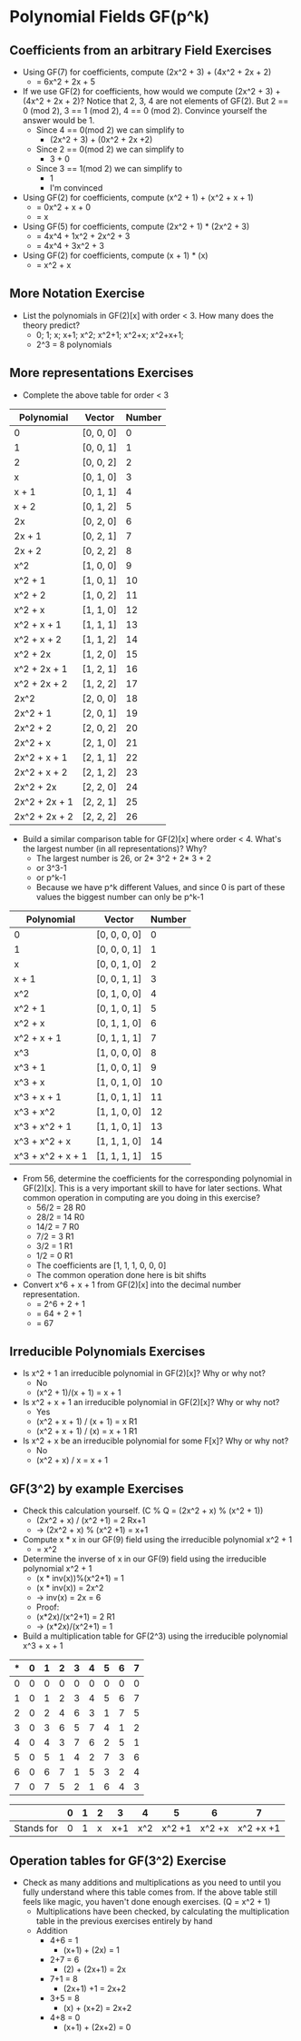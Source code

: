 # Polynomial Fields GF(p^k)

## Coefficients from an arbitrary Field Exercises

- Using GF(7) for coefficients, compute (2x^2 + 3) + (4x^2 + 2x + 2)
    - = 6x^2 + 2x + 5
- If we use GF(2) for coefficients, how would we compute (2x^2 + 3) + (4x^2 + 2x + 2)? Notice that 2, 3, 4 are not elements of GF(2). But 2 == 0 (mod 2), 3 == 1 (mod 2), 4 == 0 (mod 2). Convince yourself the answer would be 1.
    - Since 4 == 0(mod 2) we can simplify to
        - (2x^2 + 3) + (0x^2 + 2x +2)
    - Since 2 == 0(mod 2) we can simplify to
        - 3 + 0
    - Since 3 == 1(mod 2) we can simplify to
        - 1
        - I'm convinced
- Using GF(2) for coefficients, compute (x^2 + 1) + (x^2 + x + 1)
    - = 0x^2 + x + 0
    - = x
- Using GF(5) for coefficients, compute (2x^2 + 1) * (2x^2 + 3)
    - = 4x^4 + 1x^2 + 2x^2 + 3
    - = 4x^4 + 3x^2 + 3
- Using GF(2) for coefficients, compute (x + 1) * (x)
    - = x^2 + x

## More Notation Exercise

- List the polynomials in GF(2)[x] with order < 3. How many does the theory predict?
    - 0; 1; x; x+1; x^2; x^2+1; x^2+x; x^2+x+1;
    - 2^3 = 8 polynomials

## More representations Exercises

- Complete the above table for order < 3

| Polynomial    | Vector    | Number    |
|---------------|-----------|-----------|
| 0             | [0, 0, 0] | 0         |
| 1             | [0, 0, 1] | 1         |
| 2             | [0, 0, 2] | 2         |
| x             | [0, 1, 0] | 3         |
| x + 1         | [0, 1, 1] | 4         |
| x + 2         | [0, 1, 2] | 5         |
| 2x            | [0, 2, 0] | 6         |
| 2x + 1        | [0, 2, 1] | 7         |
| 2x + 2        | [0, 2, 2] | 8         |
| x^2           | [1, 0, 0] | 9         |
| x^2 + 1       | [1, 0, 1] | 10        |
| x^2 + 2       | [1, 0, 2] | 11        |
| x^2 + x       | [1, 1, 0] | 12        |
| x^2 + x + 1   | [1, 1, 1] | 13        |
| x^2 + x + 2   | [1, 1, 2] | 14        |
| x^2 + 2x      | [1, 2, 0] | 15        |
| x^2 + 2x + 1  | [1, 2, 1] | 16        |
| x^2 + 2x + 2  | [1, 2, 2] | 17        |
| 2x^2          | [2, 0, 0] | 18        |
| 2x^2 + 1      | [2, 0, 1] | 19        |
| 2x^2 + 2      | [2, 0, 2] | 20        |
| 2x^2 + x      | [2, 1, 0] | 21        |
| 2x^2 + x + 1  | [2, 1, 1] | 22        |
| 2x^2 + x + 2  | [2, 1, 2] | 23        |
| 2x^2 + 2x     | [2, 2, 0] | 24        |
| 2x^2 + 2x + 1 | [2, 2, 1] | 25        |
| 2x^2 + 2x + 2 | [2, 2, 2] | 26        |

- Build a similar comparison table for GF(2)[x] where order < 4. What's the largest number (in all representations)? Why?
    - The largest number is 26, or 2* 3^2 + 2* 3 + 2
    - or 3^3-1
    - or p^k-1
    - Because we have p^k different Values, and since 0 is part of these values the biggest number can only be p^k-1

| Polynomial        | Vector        | Number    |
|-------------------|---------------|-----------|
| 0                 | [0, 0, 0, 0]  | 0         |
| 1                 | [0, 0, 0, 1]  | 1         |
| x                 | [0, 0, 1, 0]  | 2         |
| x + 1             | [0, 0, 1, 1]  | 3         |
| x^2               | [0, 1, 0, 0]  | 4         |
| x^2 + 1           | [0, 1, 0, 1]  | 5         |
| x^2 + x           | [0, 1, 1, 0]  | 6         |
| x^2 + x + 1       | [0, 1, 1, 1]  | 7         |
| x^3               | [1, 0, 0, 0]  | 8         |
| x^3 + 1           | [1, 0, 0, 1]  | 9         |
| x^3 + x           | [1, 0, 1, 0]  | 10        |
| x^3 + x + 1       | [1, 0, 1, 1]  | 11        |
| x^3 + x^2         | [1, 1, 0, 0]  | 12        |
| x^3 + x^2 + 1     | [1, 1, 0, 1]  | 13        |
| x^3 + x^2 + x     | [1, 1, 1, 0]  | 14        |
| x^3 + x^2 + x + 1 | [1, 1, 1, 1]  | 15        |

- From 56, determine the coefficients for the corresponding polynomial in GF(2)[x]. This is a very important skill to have for later sections. What common operation in computing are you doing in this exercise?
    - 56/2 = 28 R0
    - 28/2 = 14 R0
    - 14/2 = 7  R0
    - 7/2  = 3  R1
    - 3/2  = 1  R1
    - 1/2  = 0  R1
    - The coefficients are [1, 1, 1, 0, 0, 0]
    - The common operation done here is bit shifts
- Convert x^6 + x + 1 from GF(2)[x] into the decimal number representation.
    - = 2^6 + 2 + 1
    - = 64 + 2 + 1
    - = 67

## Irreducible Polynomials Exercises

- Is x^2 + 1 an irreducible polynomial in GF(2)[x]? Why or why not?
    - No
    - (x^2 + 1)/(x + 1) = x + 1
- Is x^2 + x + 1 an irreducible polynomial in GF(2)[x]? Why or why not?
    - Yes
    - (x^2 + x + 1) / (x + 1) = x R1
    - (x^2 + x + 1) / (x) = x + 1 R1
- Is x^2 + x be an irreducible polynomial for some F[x]? Why or why not?
    - No
    - (x^2 + x) / x = x + 1

## GF(3^2) by example Exercises

- Check this calculation yourself. (C % Q = (2x^2 + x) % (x^2 + 1))
    - (2x^2 + x) / (x^2 +1) = 2 Rx+1
    - -> (2x^2 + x) % (x^2 +1) = x+1
- Compute x * x in our GF(9) field using the irreducible polynomial x^2 + 1
    - = x^2
- Determine the inverse of x in our GF(9) field using the irreducible polynomial x^2 + 1
    - (x * inv(x))%(x^2+1) = 1
    - (x * inv(x)) = 2x^2
    - -> inv(x) = 2x = 6
    - Proof:
    - (x*2x)/(x^2+1) = 2 R1
    - -> (x*2x)/(x^2+1) = 1
- Build a multiplication table for GF(2^3) using the irreducible polynomial x^3 + x + 1

| * | 0 | 1 | 2 | 3 | 4 | 5 | 6 | 7 |
|---|---|---|---|---|---|---|---|---|
| 0 | 0 | 0 | 0 | 0 | 0 | 0 | 0 | 0 |
| 1 | 0 | 1 | 2 | 3 | 4 | 5 | 6 | 7 |
| 2 | 0 | 2 | 4 | 6 | 3 | 1 | 7 | 5 |
| 3 | 0 | 3 | 6 | 5 | 7 | 4 | 1 | 2 |
| 4 | 0 | 4 | 3 | 7 | 6 | 2 | 5 | 1 |
| 5 | 0 | 5 | 1 | 4 | 2 | 7 | 3 | 6 |
| 6 | 0 | 6 | 7 | 1 | 5 | 3 | 2 | 4 |
| 7 | 0 | 7 | 5 | 2 | 1 | 6 | 4 | 3 |

|           | 0 | 1 | 2 | 3     | 4     | 5         | 6         | 7         |
|-----------|---|---|---|-------|-------|-----------|-----------|-----------|
| Stands for| 0 | 1 | x | x+1   | x^2   | x^2 +1    | x^2 +x    | x^2 +x +1 |

## Operation tables for GF(3^2) Exercise

- Check as many additions and multiplications as you need to until you fully understand where this table comes from. If the above table still feels like magic, you haven't done enough exercises. (Q = x^2 + 1)
    - Multiplications have been checked, by calculating the multiplication table in the previous exercises entirely by hand
    - Addition
        - 4+6 = 1
            - (x+1) + (2x) = 1
        - 2+7 = 6
            - (2) + (2x+1) = 2x
        - 7+1 = 8
            - (2x+1) +1 = 2x+2
        - 3+5 = 8
            - (x) + (x+2) = 2x+2
        - 4+8 = 0
            - (x+1) + (2x+2) = 0
            